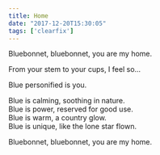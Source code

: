 ```yaml
---
title: Home
date: "2017-12-20T15:30:05"
tags: ['clearfix']
---
```


Bluebonnet, bluebonnet, you are my home.

From your stem to your cups, I feel so...

Blue personified is you.

Blue is calming, soothing in nature.
<br>
Blue is power, reserved for good use.
<br>
Blue is warm, a country glow.
<br>
Blue is unique, like the lone star flown.

Bluebonnet, bluebonnet, you are my home.